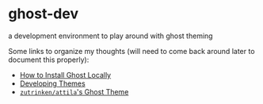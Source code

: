 # ghost-dev
a development environment to play around with ghost theming

Some links to organize my thoughts (will need to come back around later to document this properly):

- [How to Install Ghost Locally](https://docs.ghost.org/install/local/)
- [Developing Themes](https://docs.ghost.org/install/local/#developing-themes)
- [`zutrinken/attila`'s Ghost Theme](https://github.com/zutrinken/attila)
